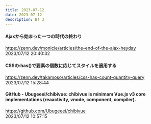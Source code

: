 ```yaml
---
title: 2023-07-12
date: 2023-07-12
description: B! 3
---
```


#### Ajaxから始まった一つの時代の終わり
https://zenn.dev/monicle/articles/the-end-of-the-ajax-heyday<br>
2023/07/12 20:40:32<br>


#### CSSの:has()で要素の個数に応じてスタイルを適用する
https://zenn.dev/takamoso/articles/css-has-count-quantity-query<br>
2023/07/12 15:28:44<br>


#### GitHub - Ubugeeei/chibivue: chibivue is minimam Vue.js v3 core implementations (reaactivity, vnode, component, compiler).
https://github.com/Ubugeeei/chibivue<br>
2023/07/12 10:57:15<br>


